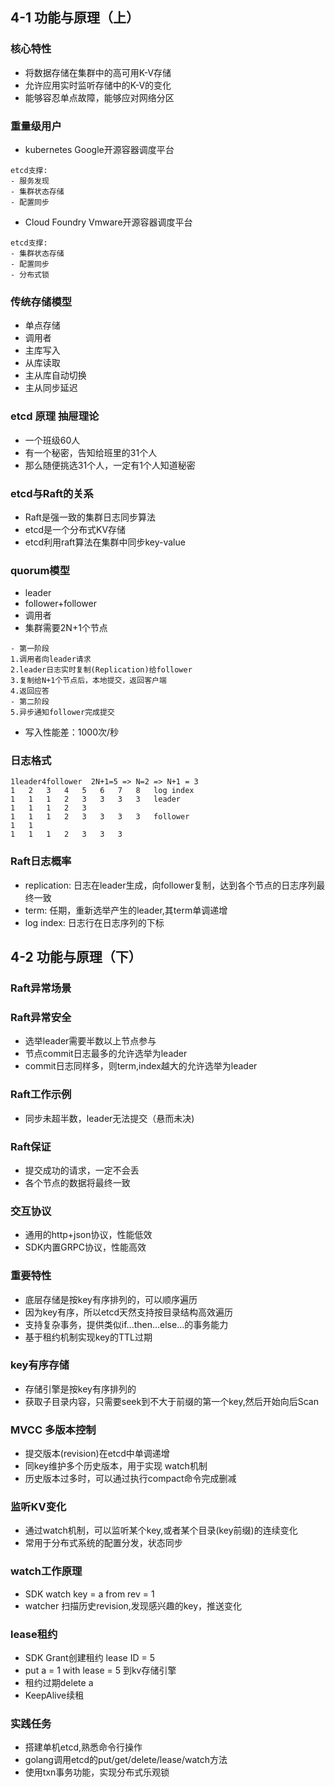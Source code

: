 ## 4-1 功能与原理（上）

### 核心特性

- 将数据存储在集群中的高可用K-V存储
- 允许应用实时监听存储中的K-V的变化
- 能够容忍单点故障，能够应对网络分区

### 重量级用户

- kubernetes Google开源容器调度平台

```
etcd支撑:
- 服务发现
- 集群状态存储
- 配置同步
```

- Cloud Foundry Vmware开源容器调度平台

```
etcd支撑:
- 集群状态存储
- 配置同步
- 分布式锁
```

### 传统存储模型

- 单点存储
- 调用者
- 主库写入
- 从库读取
- 主从库自动切换
- 主从同步延迟

### etcd 原理 抽屉理论

- 一个班级60人
- 有一个秘密，告知给班里的31个人
- 那么随便挑选31个人，一定有1个人知道秘密

### etcd与Raft的关系

- Raft是强一致的集群日志同步算法
- etcd是一个分布式KV存储
- etcd利用raft算法在集群中同步key-value

### quorum模型

- leader
- follower+follower
- 调用者
- 集群需要2N+1个节点

```
- 第一阶段
1.调用者向leader请求
2.leader日志实时复制(Replication)给follower
3.复制给N+1个节点后，本地提交，返回客户端
4.返回应答
- 第二阶段
5.异步通知follower完成提交

```

- 写入性能差：1000次/秒

### 日志格式

```
1leader4follower  2N+1=5 => N=2 => N+1 = 3
1	2	3	4	5	6	7	8	log index
1	1	1	2	3	3	3	3	leader
1 	1 	1	2	3
1	1	1	2	3	3	3	3	follower
1	1
1	1	1	2	3	3	3
```

### Raft日志概率

- replication: 日志在leader生成，向follower复制，达到各个节点的日志序列最终一致
- term: 任期，重新选举产生的leader,其term单调递增
- log index: 日志行在日志序列的下标

## 4-2 功能与原理（下）

### Raft异常场景

### Raft异常安全

- 选举leader需要半数以上节点参与
- 节点commit日志最多的允许选举为leader
- commit日志同样多，则term,index越大的允许选举为leader

### Raft工作示例

- 同步未超半数，leader无法提交（悬而未决)

### Raft保证

- 提交成功的请求，一定不会丢
- 各个节点的数据将最终一致

### 交互协议

- 通用的http+json协议，性能低效
- SDK内置GRPC协议，性能高效

### 重要特性

- 底层存储是按key有序排列的，可以顺序遍历
- 因为key有序，所以etcd天然支持按目录结构高效遍历
- 支持复杂事务，提供类似if...then...else...的事务能力
- 基于租约机制实现key的TTL过期

### key有序存储

- 存储引擎是按key有序排列的
- 获取子目录内容，只需要seek到不大于前缀的第一个key,然后开始向后Scan

### MVCC 多版本控制

- 提交版本(revision)在etcd中单调递增
- 同key维护多个历史版本，用于实现 watch机制
- 历史版本过多时，可以通过执行compact命令完成删减

### 监听KV变化

- 通过watch机制，可以监听某个key,或者某个目录(key前缀)的连续变化
- 常用于分布式系统的配置分发，状态同步

### watch工作原理

- SDK watch key = a from rev = 1
- watcher 扫描历史revision,发现感兴趣的key，推送变化

### lease租约

- SDK Grant创建租约 lease ID = 5
- put a = 1 with lease = 5 到kv存储引擎
- 租约过期delete a
- KeepAlive续租

### 实践任务

- 搭建单机etcd,熟悉命令行操作
- golang调用etcd的put/get/delete/lease/watch方法
- 使用txn事务功能，实现分布式乐观锁